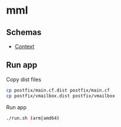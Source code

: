 # mml

## Schemas
* [Context](https://drive.google.com/open?id=0B6MswmSTZunJVXByMTN4Zm0tRk0)

## Run app
Copy dist files
```bash
cp postfix/main.cf.dist postfix/main.cf
cp postfix/vmailbox.dist postfix/vmailbox
```
Run app
```bash
./run.sh (arm|amd64)
```
